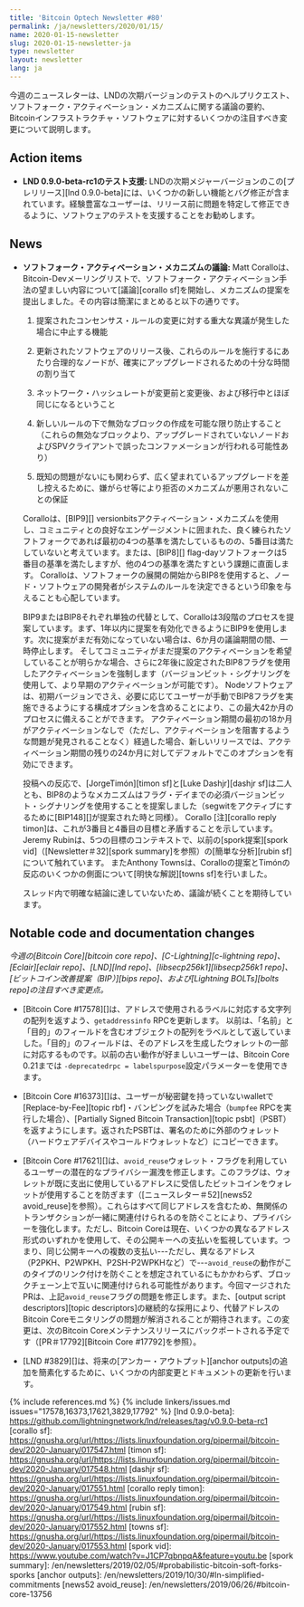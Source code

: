 ```yaml
---
title: 'Bitcoin Optech Newsletter #80'
permalink: /ja/newsletters/2020/01/15/
name: 2020-01-15-newsletter
slug: 2020-01-15-newsletter-ja
type: newsletter
layout: newsletter
lang: ja
---
```

今週のニュースレターは、LNDの次期バージョンのテストのヘルプリクエスト、
ソフトフォーク・アクティベーション・メカニズムに関する議論の要約、Bitcoinインフラストラクチャ・ソフトウェアに対するいくつかの注目すべき変更について説明します。

## Action items

- **LND 0.9.0-beta-rc1のテスト支援:** LNDの次期メジャーバージョンのこの[プレリリース][lnd 0.9.0-beta]には、いくつかの新しい機能とバグ修正が含まれています。経験豊富なユーザーは、リリース前に問題を特定して修正できるように、ソフトウェアのテストを支援することをお勧めします。

## News

- **<!--discussion-of-soft-fork-activation-mechanisms-->ソフトフォーク・アクティベーション・メカニズムの議論:** Matt Coralloは、Bitcoin-Devメーリングリストで、ソフトフォーク・アクティベーション手法の望ましい内容について[議論][corallo sf]を開始し、メカニズムの提案を提出しました。その内容は簡潔にまとめると以下の通りです。

    1. 提案されたコンセンサス・ルールの変更に対する重大な異議が発生した場合に中止する機能

    2. 更新されたソフトウェアのリリース後、これらのルールを施行するにあたり合理的なノードが、確実にアップグレードされるための十分な時間の割り当て

    3. ネットワーク・ハッシュレートが変更前と変更後、および移行中とほぼ同じになるということ

    4. 新しいルールの下で無効なブロックの作成を可能な限り防止すること（これらの無効なブロックより、アップグレードされていないノードおよびSPVクライアントで誤ったコンファメーションが行われる可能性あり）

    5. 既知の問題がないにも関わらず、広く望まれているアップグレードを差し控えるために、嫌がらせ等により拒否のメカニズムが悪用されないことの保証

    Coralloは、[BIP9][] versionbitsアクティベーション・メカニズムを使用し、コミュニティとの良好なエンゲージメントに囲まれた、良く練られたソフトフォークであれば最初の4つの基準を満たしているものの、5番目は満たしていないと考えています。または、[BIP8][] flag-dayソフトフォークは5番目の基準を満たしますが、他の4つの基準を満たすという課題に直面します。 Coralloは、ソフトフォークの展開の開始からBIP8を使用すると、ノード・ソフトウェアの開発者がシステムのルールを決定できるという印象を与えることも心配しています。

    BIP9またはBIP8それぞれ単独の代替として、Coralloは3段階のプロセスを提案しています。まず、1年以内に提案を有効化できるようにBIP9を使用します。次に提案がまだ有効になっていない場合は、6か月の議論期間の間、一時停止します。 そしてコミュニティがまだ提案のアクティベーションを希望していることが明らかな場合、さらに2年後に設定されたBIP8フラグを使用したアクティベーションを強制します（バージョンビット・シグナリングを使用して、より早期のアクティベーションが可能です）。 Nodeソフトウェアは、初期バージョンでさえ、必要に応じてユーザーが手動でBIP8フラグを実施できるようにする構成オプションを含めることにより、この最大42か月のプロセスに備えることができます。 アクティベーション期間の最初の18か月がアクティベーションなしで（ただし、アクティベーションを阻害するような問題が発見されることなく）経過した場合、新しいリリースでは、アクティベーション期間の残りの24か月に対してデフォルトでこのオプションを有効にできます。

   投稿への反応で、[JorgeTimón][timon sf]と[Luke Dashjr][dashjr sf]は二人とも、BIP8のようなメカニズムはフラグ・デイまでの必須バージョンビット・シグナリングを使用することを提案しました（segwitをアクティブにするために[BIP148][]が提案された時と同様）。 Corallo [注][corallo reply timon]は、これが3番目と4番目の目標と矛盾することを示しています。Jeremy Rubinは、5つの目標のコンテキストで、以前の[spork提案][spork vid]（[Newsletter＃32][spork summary]を参照）の[簡単な分析][rubin sf]について触れています。 またAnthony Townsは、Coralloの提案とTimónの反応のいくつかの側面について[明快な解説][towns sf]を行いました。

    スレッド内で明確な結論に達していないため、議論が続くことを期待しています。

## Notable code and documentation changes

*今週の[Bitcoin Core][bitcoin core repo]、[C-Lightning][c-lightning repo]、[Eclair][eclair repo]、[LND][lnd repo]、[libsecp256k1][libsecp256k1 repo]、[ビットコイン改善提案（BIP）][bips repo]、および[Lightning BOLTs][bolts repo]の注目すべき変更点。*

- [Bitcoin Core #17578][]は、アドレスで使用されるラベルに対応する文字列の配列を返すよう、`getaddressinfo` RPCを更新します。 以前は、「名前」と「目的」のフィールドを含むオブジェクトの配列をラベルとして返していました。「目的」のフィールドは、そのアドレスを生成したウォレットの一部に対応するものです。以前の古い動作が好ましいユーザーは、Bitcoin Core 0.21までは `-deprecatedrpc = labelspurpose`設定パラメーターを使用できます。

- [Bitcoin Core #16373][]は、ユーザーが秘密鍵を持っていないwalletで[Replace-by-Fee][topic rbf]・バンピングを試みた場合（`bumpfee` RPCを実行した場合）、[Partially Signed Bitcoin Transaction][topic psbt]（PSBT）を返すようにします。返されたPSBTは、署名のために外部のウォレット（ハードウェアデバイスやコールドウォレットなど）にコピーできます。

- [Bitcoin Core #17621][]は、`avoid_reuse`ウォレット・フラグを利用しているユーザーの潜在的なプライバシー漏洩を修正します。このフラグは、ウォレットが既に支出に使用しているアドレスに受信したビットコインをウォレットが使用することを防ぎます（[ニュースレター＃52][news52 avoid_reuse]を参照）。これらはすべて同じアドレスを含むため、無関係のトランザクションが一緒に関連付けられるのを防ぐことにより、プライバシーを強化します。ただし、Bitcoin Coreは現在、いくつかの異なるアドレス形式のいずれかを使用して、その公開キーへの支払いを監視しています。つまり、同じ公開キーへの複数の支払い---ただし、異なるアドレス（P2PKH、P2WPKH、P2SH-P2WPKHなど）で---`avoid_reuse`の動作がこのタイプのリンク付けを防ぐことを想定されているにもかかわらず、ブロックチェーン上で互いに関連付けられる可能性があります。今回マージされたPRは、上記`avoid_reuse`フラグの問題を修正します。また、[output script descriptors][topic descriptors]の継続的な採用により、代替アドレスのBitcoin Coreモニタリングの問題が解消されることが期待されます。この変更は、次のBitcoin Coreメンテナンスリリースにバックポートされる予定です（[PR＃17792][Bitcoin Core #17792]を参照）。

- [LND #3829][]は、将来の[アンカー・アウトプット][anchor outputs]の追加を簡素化するために、いくつかの内部変更とドキュメントの更新を行います。

{% include references.md %}
{% include linkers/issues.md issues="17578,16373,17621,3829,17792" %}
[lnd 0.9.0-beta]: https://github.com/lightningnetwork/lnd/releases/tag/v0.9.0-beta-rc1
[corallo sf]: https://gnusha.org/url/https://lists.linuxfoundation.org/pipermail/bitcoin-dev/2020-January/017547.html
[timon sf]: https://gnusha.org/url/https://lists.linuxfoundation.org/pipermail/bitcoin-dev/2020-January/017548.html
[dashjr sf]: https://gnusha.org/url/https://lists.linuxfoundation.org/pipermail/bitcoin-dev/2020-January/017551.html
[corallo reply timon]: https://gnusha.org/url/https://lists.linuxfoundation.org/pipermail/bitcoin-dev/2020-January/017549.html
[rubin sf]: https://gnusha.org/url/https://lists.linuxfoundation.org/pipermail/bitcoin-dev/2020-January/017552.html
[towns sf]: https://gnusha.org/url/https://lists.linuxfoundation.org/pipermail/bitcoin-dev/2020-January/017553.html
[spork vid]: https://www.youtube.com/watch?v=J1CP7qbnpqA&feature=youtu.be
[spork summary]: /en/newsletters/2019/02/05/#probabilistic-bitcoin-soft-forks-sporks
[anchor outputs]: /en/newsletters/2019/10/30/#ln-simplified-commitments
[news52 avoid_reuse]: /en/newsletters/2019/06/26/#bitcoin-core-13756

